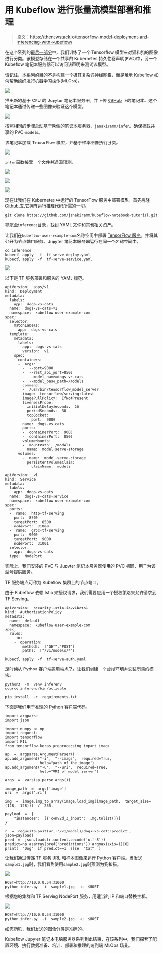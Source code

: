 # 用 Kubeflow 进行张量流模型部署和推理

> 原文：<https://thenewstack.io/tensorflow-model-deployment-and-inferencing-with-kubeflow/>

在这个系列的[最后一部分](https://thenewstack.io/train-a-tensorflow-model-with-a-kubeflow-jupyter-notebook-server/)中，我们训练了一个 Tensorflow 模型来对猫和狗的图像进行分类。该模型存储在一个共享的 Kubernetes 持久性卷声明(PVC)中，另一个 Kubeflow 笔记本服务器可以访问该声明来测试该模型。

请记住，本系列的目的不是构建一个极其复杂的神经网络，而是展示 Kubeflow 如何帮助组织进行机器学习操作(MLOps)。

![](img/7e7cda9bd5f59f4be6ec8195d2f8b66e.png)

推出新的基于 CPU 的 Jupyter 笔记本服务器，并上传 [GitHub](https://github.com/janakiramm/kubeflow-notebook-tutorial) 上的笔记本。这个笔记本通过传递一些图像来验证这个模型。

![](img/f6de7ca4b94d3d0c8b876b0d8df12bfa.png)

按照相同的步骤启动基于映像的笔记本服务器，`janakiramm/infer`。确保挂载共享的 PVC-`models`。

该笔记本加载 TensorFlow 模型，并基于样本图像执行分类。

![](img/8ba40550843ada3cfca25dd24f262d97.png)

`infer`函数接受一个文件并返回预测。

![](img/c5164251a5f50cc6985bd0b42b4bd2d5.png)

![](img/5141a4bce467434db8e83b82a95c12c6.png)

![](img/a6b195a1e96346a66a811270ffff5cb1.png)

现在让我们在 Kubernetes 中运行的 TensorFlow 服务中部署模型。首先克隆 [Github 库](https://github.com/janakiramm/kubeflow-notebook-tutorial.git),它拥有运行推理代码所需的一切。

```
git clone https://github.com/janakiramm/kubeflow-notebook-tutorial.git

```

导航至`inference`目录，找到 YAML 文件和其他相关资产。

让我们在`kubeflow-user-example-com`名称空间中部署 [TensorFlow 服务](https://www.tensorflow.org/tfx/guide/serving)，并将其公开为节点端口服务。Jupyter 笔记本服务器运行在同一个名称空间中。

```
cd inference
kubectl apply  -f  tf-serve-deploy.yaml
kubectl apply  -f  tf-serve-service.yaml

```

![](img/9c92e32ca72926bd7303bdf092e61b1a.png)

以下是 TF 服务部署和服务的 YAML 规范。

```
apiVersion:  apps/v1
kind:  Deployment
metadata:
  labels:
    app:  dogs-vs-cats
  name:  dogs-vs-cats-v1
  namespace:  kubeflow-user-example-com
spec:
  selector:
    matchLabels:
      app:  dogs-vs-cats
  template:
    metadata:
      labels:
        app:  dogs-vs-cats
        version:  v1
    spec:
      containers:
      -  args:
        -  --port=9000
        -  --rest_api_port=8500
        -  --model_name=dogs-vs-cats
        -  --model_base_path=/models
        command:
        -  /usr/bin/tensorflow_model_server
        image:  tensorflow/serving:latest
        imagePullPolicy:  IfNotPresent
        livenessProbe:
          initialDelaySeconds:  30
          periodSeconds:  30
          tcpSocket:
            port:  9000
        name:  dogs-vs-cats
        ports:
        -  containerPort:  9000
        -  containerPort:  8500
        volumeMounts:
        -  mountPath:  /models
          name:  model-serve-storage
      volumes:
        -  name:  model-serve-storage
          persistentVolumeClaim:
            claimName:  models

```

```
apiVersion:  v1
kind:  Service
metadata:
  labels:
    app:  dogs-vs-cats
  name:  dogs-vs-cats-service
  namespace:  kubeflow-user-example-com
spec:
  ports:
  -  name:  http-tf-serving
    port:  8500
    targetPort:  8500
    nodePort:  31000
  -  name:  grpc-tf-serving
    port:  9000
    targetPort:  9000
    nodePort:  31001    
  selector:
    app:  dogs-vs-cats
  type:  NodePort

```

实际上，我们安装的 PVC 与 Jupyter 笔记本服务器使用的 PVC 相同，用于为该型号提供服务。

TF 服务端点可作为 Kubeflow 集群上的节点端口。

由于 Kubeflow 依赖 Istio 来授权请求，我们需要应用一个授权策略来允许请求到 TF Serving。

```
apiVersion:  security.istio.io/v1beta1
kind:  AuthorizationPolicy
metadata:
  name:  default
  namespace:  kubeflow-user-example-com
spec:
  rules:
  -  to:
    -  operation:
        methods:  ["GET","POST"]
        paths:  ["/v1/models/*"]

```

```
kubectl apply  -f  tf-serve-auth.yaml

```

是时候从 Python 客户端调用端点了。让我们创建一个虚拟环境并安装所需的模块。

```
python3  -m  venv inferenv
source inferenv/bin/activate

```

```
pip install  -r  requirements.txt

```

下面是我们用于推理的 Python 客户端代码。

```
import argparse
import json

import numpy as np
import requests
import tensorflow
import PIL
from tensorflow.keras.preprocessing import image

ap  =  argparse.ArgumentParser()
ap.add_argument("-i",  "--image",  required=True,
                help="path of the image")
ap.add_argument("-u",  "--uri",  required=True,
                help="URI of model server")

args  =  vars(ap.parse_args())

image_path  =  args['image']
uri  =  args['uri']

img  =  image.img_to_array(image.load_img(image_path,  target_size=(128,  128)))  /  255.

payload  =  {
    "instances":  [{'conv2d_3_input':  img.tolist()}]
}

r  =  requests.post(uri+'/v1/models/dogs-vs-cats:predict',  json=payload)
pred  =  json.loads(r.content.decode('utf-8'))
predict=np.asarray(pred['predictions']).argmax(axis=1)[0]
print(  "Dog"  if predict==1  else  "Cat"  )

```

让我们通过传递 TF 服务 URL 和样本图像来运行 Python 客户端。当发送`sample1.jpg`时，我们看到使用`sample2.jpg`时预测为狗和猫。

![](img/e71a72c80256f4691064f7731ee80caf.png)

```
HOST=http://10.0.0.54:31000
python infer.py  -i  sample1.jpg  -u  $HOST

```

根据您的集群和 TF Serving NodePort 服务，用适当的 IP 和端口替换主机。

![](img/ecf03fd66ed1ee5cc0b386f1a82315f6.png)

```
HOST=http://10.0.0.54:31000
python infer.py  -i  sample2.jpg  -u  $HOST

```



如您所见，我们发送的图像分类是准确的。

Kubeflow Jupyter 笔记本电脑服务器系列到此结束，在该系列中，我们探索了配置环境、执行数据准备、培训、部署和推理的端到端 MLOps 场景。

<svg xmlns:xlink="http://www.w3.org/1999/xlink" viewBox="0 0 68 31" version="1.1"><title>Group</title> <desc>Created with Sketch.</desc></svg>